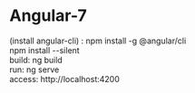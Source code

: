 # Angular-7

(install angular-cli) : npm install -g @angular/cli <br/>
npm install --silent <br/>
build: ng build <br/>
run: ng serve <br/>
access: http://localhost:4200
